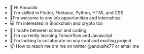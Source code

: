 - 👋 Hi Anoushk
- 👀 I’m skilled in Flutter, Firebase, Python, HTML and CSS
- 🎒I'm welcome to any job oppurtunities and internships
- 💻 I'm interested in Blockchain and crypto too
- 🏃‍ I hustle between school and coding
- 🌱 I’m currently learning Tensorflow and Javascript
- 💞️ I’m looking to collaborate on any cool and exciting project
- 📫 How to reach me dm me on twitter @anoushk77 or email me

<!---
anoushk1234/anoushk1234 is a ✨ special ✨ repository because its `README.md` (this file) appears on your GitHub profile.
You can click the Preview link to take a look at your changes.
--->
